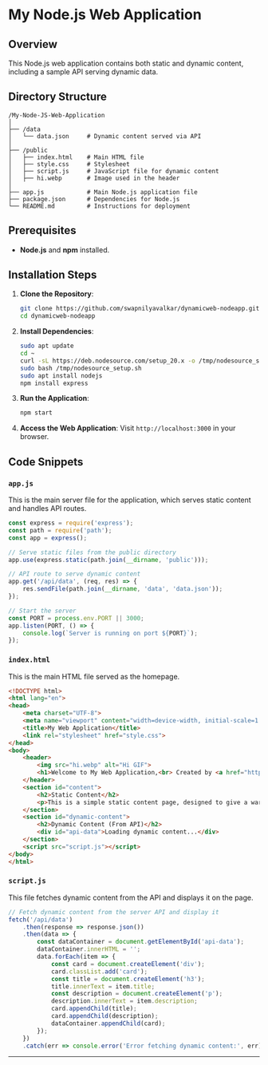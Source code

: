 # My Node.js Web Application

## Overview

This Node.js web application contains both static and dynamic content, including a sample API serving dynamic data.

## Directory Structure

```
/My-Node-JS-Web-Application
│
├── /data             
│   └── data.json     # Dynamic content served via API
│
├── /public           
│   ├── index.html    # Main HTML file
│   ├── style.css     # Stylesheet
│   ├── script.js     # JavaScript file for dynamic content
│   ├── hi.webp       # Image used in the header
│
├── app.js            # Main Node.js application file
├── package.json      # Dependencies for Node.js
└── README.md         # Instructions for deployment
```

## Prerequisites

- **Node.js** and **npm** installed.

## Installation Steps

1. **Clone the Repository**:

   ```bash
   git clone https://github.com/swapnilyavalkar/dynamicweb-nodeapp.git
   cd dynamicweb-nodeapp
   ```

2. **Install Dependencies**:

   ```bash
   sudo apt update
   cd ~
   curl -sL https://deb.nodesource.com/setup_20.x -o /tmp/nodesource_setup.sh
   sudo bash /tmp/nodesource_setup.sh
   sudo apt install nodejs
   npm install express
   ```

3. **Run the Application**:

   ```bash
   npm start
   ```

4. **Access the Web Application**:
   Visit `http://localhost:3000` in your browser.

## Code Snippets

### `app.js`

This is the main server file for the application, which serves static content and handles API routes.

```javascript
const express = require('express');
const path = require('path');
const app = express();

// Serve static files from the public directory
app.use(express.static(path.join(__dirname, 'public')));

// API route to serve dynamic content
app.get('/api/data', (req, res) => {
    res.sendFile(path.join(__dirname, 'data', 'data.json'));
});

// Start the server
const PORT = process.env.PORT || 3000;
app.listen(PORT, () => {
    console.log(`Server is running on port ${PORT}`);
});
```

### `index.html`

This is the main HTML file served as the homepage.

```html
<!DOCTYPE html>
<html lang="en">
<head>
    <meta charset="UTF-8">
    <meta name="viewport" content="width=device-width, initial-scale=1.0">
    <title>My Web Application</title>
    <link rel="stylesheet" href="style.css">
</head>
<body>
    <header>
        <img src="hi.webp" alt="Hi GIF">
        <h1>Welcome to My Web Application,<br> Created by <a href="https://github.com/swapnilyavalkar">Swapnil Yavalkar</a></h1>
    </header>
    <section id="content">
        <h2>Static Content</h2>
        <p>This is a simple static content page, designed to give a warm and friendly vibe!</p>
    </section>
    <section id="dynamic-content">
        <h2>Dynamic Content (From API)</h2>
        <div id="api-data">Loading dynamic content...</div>
    </section>
    <script src="script.js"></script>
</body>
</html>
```

### `script.js`

This file fetches dynamic content from the API and displays it on the page.

```javascript
// Fetch dynamic content from the server API and display it
fetch('/api/data')
    .then(response => response.json())
    .then(data => {
        const dataContainer = document.getElementById('api-data');
        dataContainer.innerHTML = '';
        data.forEach(item => {
            const card = document.createElement('div');
            card.classList.add('card');
            const title = document.createElement('h3');
            title.innerText = item.title;
            const description = document.createElement('p');
            description.innerText = item.description;
            card.appendChild(title);
            card.appendChild(description);
            dataContainer.appendChild(card);
        });
    })
    .catch(err => console.error('Error fetching dynamic content:', err));
```

---
